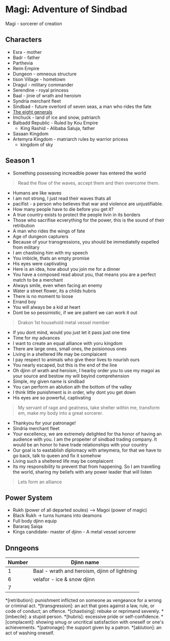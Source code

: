 # Magi: Adventure of Sindbad

Magi - sorcerer of creation

## Characters

* Esra - mother
* Badr - father
* Parthevia
* Reim Empire
* Dungeon - omneous structure
* tison Village - hometown
* Dragul - military commander
* Serendine - royal princess
* Baal - jinie of wrath and heroism
* Syndria merchant fleet
* Sindbad - future overlord of seven seas, a man who rides the fate
* [The eight generals](https://magi.fandom.com/wiki/Eight_Generals)
* Imchuck - land of ice and snow, patriarch
* Balbadd Republic - Ruled by Kou Empire
  * King Rashid - Alibaba Saluja, father
* Sasaan Kingdom
* Artemyra Kingdom - matriarch rules by warrior pricess
  * kingdom of sky


## Season 1

* Something possessing increadble power has entered the world

> Read the flow of the waves, accept them and then overcome them.

* Humans are like waves
* I am not strong, I just read their waves thats all
* pacifist - a person who believes that war and violence are unjustifiable.
* How many people have to die before you get it?
* A true country exists to protect the people livin in its borders
* Those who sacrifise ecverything for the power, this is the sound of their retribution
* A man who rides the wings of fate
* Age of dungeon capturers
* Because of your transgressions, you should be immediatelly expelled from military
* I am chastising him with my speech
* You imbicle, thats an empty promise
* His eyes were captivating
* Here is an idea, how about you join me for a dinner
* You have a composed read about you, that means you are a perfect match to be a merchant
* Always smile, even when facing an enemy
* Water a street flower, its a childs hubris
* There is no moment to loose
* Errand boy
* You will always be a kid at heart
* Dont be so pessimistic, if we are patient we can work it out

> Drakon 1st household metal vessel member

* If you dont mind, would you just let it pass just one time
* Time for my advances
* I want to create an equal alliance with yoru kingdom
* There are large ones, small ones, the poisionous ones
* Living in a sheltered life may be complaicent
* I pay respect to animals who give theor lives to nourish ours
* You nearly escaped, but this is the end of the line
* Oh djinn of wrath and heroism, I hearby order you to use my magoi as your source and bestow my will beyind comprehension
* Simple, my given name is sindbad
* You can perform an ablution ath the bottom of the valley
* I think little punishment is in order, why dont you get down
* His eyes are so powerful, captivating

> My servant of rage and geatness, take shelter within me, transform em, make my body
> into a great sorcerer.

* Thankyou for your patronage!
* Sindria merchant fleet
* Your excellency, we are extremely delighted for tha honor of having an audience with you. I am the propeiter of sindbad trading company. It would be an honor to have trade relationships with your country
* Our goal is to eastablish diplomacy with arteymera, for that we have to go back, talk to queen and fix it somehow
* Living such a sheltered life may be complaicent
* Its my responsibility to prevent that from happening. So I am travelling the world, sharing my beliefs with any power leader that will listen

> Lets form an alliance

## Power System

* Rukh (power of all departed soules) --> Magoi (power of magic)
* Black Rukh -> turns humans into deamons
* Full body djinn equip
* Bararaq Saiqa
* Kings candidate- master of djinn - A metal vessel sorcerer

## Dnngeons

Number | Djinn name
-------|--------------
1 | Baal - wrath and heroism, djinn of lightning
6 | velafor - ice & snow djinn
7 | 



*[retribution]: punishment inflicted on someone as vengeance for a wrong or criminal act.
*[transgression]: an act that goes against a law, rule, or code of conduct; an offence.
*[chastising]: rebuke or reprimand severely.
*[imbecile]: a stupid person.
*[hubris]: excessive pride or self-confidence.
*[complacent]: showing smug or uncritical satisfaction with oneself or one's achievements.
*[patronage]: the support given by a patron.
*[ablution]: an act of washing oneself.





